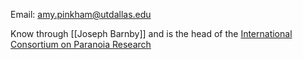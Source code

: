 Email:
[amy.pinkham@utdallas.edu](amy.pinkham@utdallas.edu)

Know through [[Joseph Barnby]] and is the head of the [International Consortium on Paranoia Research](https://www.icparanoiaresearch.com)